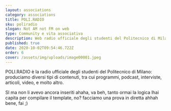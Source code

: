 ```yaml
---
layout: associations
category: associations
title: POLI.RADIO
sku: poliradio
slogan: Not AM not FM on web
type: Community e vita associativa
description: Web radio ufficiale degli studenti del Politecnico di Milano.
published: true
date: 2020-10-02T09:54:46.722Z
order: 6
cover: /assets/img/uploads/image00001.jpeg
---
```

POLI.RADIO è la radio ufficiale degli studenti del Politecnico di Milano: produciamo diversi tipi di contenuti, tra cui programmi, podcast, interviste, articoli, video, e molto altro.



SI ma non li avevo ancora inseriti ahaha, va beh, tanto ormai la logica lhai capita per compilare il template, no? facciamo una prova in diretta ahhah bene, fai ;)